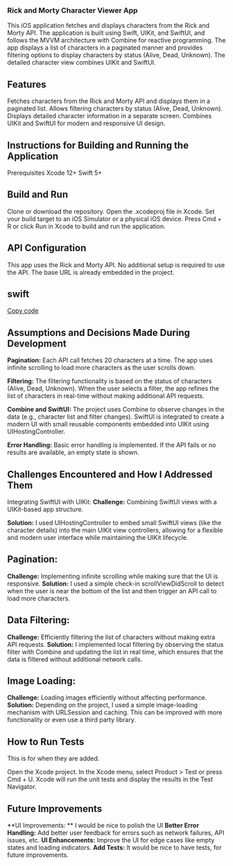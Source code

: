 ### Rick and Morty Character Viewer App

This iOS application fetches and displays characters from the Rick and Morty API. The application is built using Swift, UIKit, and SwiftUI, and follows the MVVM architecture with Combine for reactive programming. The app displays a list of characters in a paginated manner and provides filtering options to display characters by status (Alive, Dead, Unknown). The detailed character view combines UIKit and SwiftUI.

## Features

Fetches characters from the Rick and Morty API and displays them in a paginated list.
Allows filtering characters by status (Alive, Dead, Unknown).
Displays detailed character information in a separate screen.
Combines UIKit and SwiftUI for modern and responsive UI design.

## Instructions for Building and Running the Application

Prerequisites
Xcode 12+
Swift 5+

## Build and Run
Clone or download the repository.
Open the .xcodeproj file in Xcode.
Set your build target to an iOS Simulator or a physical iOS device.
Press Cmd + R or click Run in Xcode to build and run the application.

## API Configuration
This app uses the Rick and Morty API. No additional setup is required to use the API. The base URL is already embedded in the project.

## swift
[Copy code](https://github.com/clemwek/rickNmorty)


## Assumptions and Decisions Made During Development

**Pagination:** Each API call fetches 20 characters at a time. The app uses infinite scrolling to load more characters as the user scrolls down.

**Filtering:** The filtering functionality is based on the status of characters (Alive, Dead, Unknown). When the user selects a filter, the app refines the list of characters in real-time without making additional API requests.

**Combine and SwiftUI:** The project uses Combine to observe changes in the data (e.g., character list and filter changes). SwiftUI is integrated to create a modern UI with small reusable components embedded into UIKit using UIHostingController.

**Error Handling:** Basic error handling is implemented. If the API fails or no results are available, an empty state is shown.

## Challenges Encountered and How I Addressed Them

Integrating SwiftUI with UIKit:
**Challenge:** Combining SwiftUI views with a UIKit-based app structure.

**Solution:** I used UIHostingController to embed small SwiftUI views (like the character details) into the main UIKit view controllers, allowing for a flexible and modern user interface while maintaining the UIKit lifecycle.

## Pagination:
**Challenge:** Implementing infinite scrolling while making sure that the UI is responsive.
**Solution:** I used a simple check-in scrollViewDidScroll to detect when the user is near the bottom of the list and then trigger an API call to load more characters.

## Data Filtering:
**Challenge:** Efficiently filtering the list of characters without making extra API requests.
**Solution:** I implemented local filtering by observing the status filter with Combine and updating the list in real time, which ensures that the data is filtered without additional network calls.

## Image Loading:
**Challenge:** Loading images efficiently without affecting performance.
**Solution:** Depending on the project, I used a simple image-loading mechanism with URLSession and caching. This can be improved with more functionality or even use a third party library.

## How to Run Tests
This is for when they are added.

Open the Xcode project.
In the Xcode menu, select Product > Test or press Cmd + U.
Xcode will run the unit tests and display the results in the Test Navigator.

## Future Improvements
**UI Improvements: ** I would be nice to polish the UI 
**Better Error Handling:** Add better user feedback for errors such as network failures, API issues, etc.
**UI Enhancements:** Improve the UI for edge cases like empty states and loading indicators.
**Add Tests:** It would be nice to have tests, for future improvements.
